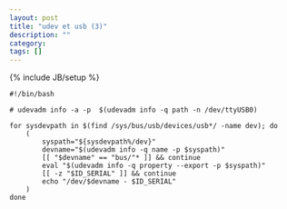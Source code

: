 ```yaml
---
layout: post
title: "udev et usb (3)"
description: ""
category: 
tags: []
---
```

{% include JB/setup %}

    #!/bin/bash

    # udevadm info -a -p  $(udevadm info -q path -n /dev/ttyUSB0)

    for sysdevpath in $(find /sys/bus/usb/devices/usb*/ -name dev); do
        (
            syspath="${sysdevpath%/dev}"
            devname="$(udevadm info -q name -p $syspath)"
            [[ "$devname" == "bus/"* ]] && continue
            eval "$(udevadm info -q property --export -p $syspath)"
            [[ -z "$ID_SERIAL" ]] && continue
            echo "/dev/$devname - $ID_SERIAL"
        )
    done

